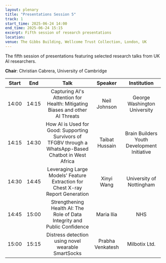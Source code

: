 ```yaml
---
layout: plenary
title: "Presentations Session 5"
track: 1
start_time: 2025-06-24 14:00
end_time: 2025-06-24 15:15
excerpt: Fifth session of research presentations
location:
venue: The Gibbs Building, Wellcome Trust Collection, London, UK
---
```


The fifth session of presentations featuring selected research talks from UK AI researchers.

**Chair**:  Christian Cabrera, University of Cambridge

| Start   | End    | Talk                                                                                                                        | Speaker                |  Institution              |
|  :----: | :----: |   :----:                                                                                                                    |   :----:               |   :----:                  | 
| 14:00   | 14:15  | Capturing AI's Attention for Health: Mitigating Biases and other AI Threats                                                  | Neil Johnson           | George Washington University |
| 14:15   | 14:30  | How AI is Used for Good: Supporting Survivors of TFGBV through a WhatsApp-Based Chatbot in West Africa                      | Taibat Hussain         | Brain Builders Youth Development Initiative |
| 14:30   | 14:45  | Leveraging Large Models' Feature Extraction for Chest X-ray Report Generation                                                | Xinyi Wang             | University of Nottingham  |
| 14:45   | 15:00  | Strengthening Health AI: The Role of Data Integrity and Public Confidence                                                    | Maria Ilia             | NHS                       |
| 15:00   | 15:15  | Distress detection using novel wearable SmartSocks                                                                          | Prabha Venkatesh       | Milbotix Ltd.            | 
